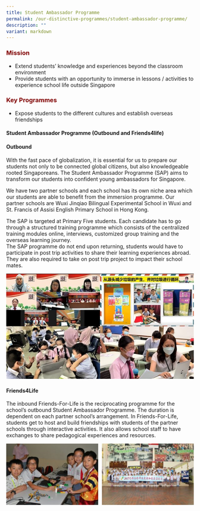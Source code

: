 ```yaml
---
title: Student Ambassador Programme
permalink: /our-distinctive-programmes/student-ambassador-programme/
description: ""
variant: markdown
---
```

<h3><strong><span style="color: #800000;">Mission</span></strong></h3>
<ul>
<li>Extend students’ knowledge and experiences beyond the classroom environment</li>
<li>Provide students with an opportunity to immerse in lessons / activities to experience school life outside Singapore</li>
</ul>
<h3><strong><span style="color: #800000;">Key Programmes</span></strong></h3>
<ul>
<li>Expose students to the different cultures and establish overseas friendships</li>
</ul>
<h4><strong>Student Ambassador Programme (Outbound and Friends4life)</strong></h4>
<h4><strong>Outbound</strong></h4>
<p>With the fast pace of globalization, it is essential for us to prepare our students not only to be connected global citizens, but also knowledgeable rooted Singaporeans. The Student Ambassador Programme (SAP) aims to transform our students into confident young ambassadors for Singapore.</p>
<p>We have two partner schools and each school has its own niche area which our students are able to benefit from the immersion programme. Our partner schools are Wuxi Jinqiao Bilingual Experimental School in Wuxi and St. Francis of Assisi English Primary School in Hong Kong.</p>
<p>The SAP is targeted at Primary Five students. Each candidate has to go through a structured training programme which consists of the centralized training modules online, interviews, customized group training and the overseas learning journey.<br>The SAP programme do not end upon returning, students&nbsp;would have to participate in post trip activities to share their learning experiences abroad. They are also required to take on post trip project to impact their school mates.</p>

![](/images/SAP1.jpg)

<h4><strong>Friends4Life</strong></h4>
<p>The inbound Friends-For-Life is the reciprocating programme for the school’s outbound Student Ambassador Programme. The duration is dependent on each partner school’s arrangement. In Friends-For-Life, students get to host and build friendships with students of the partner schools through interactive activities. It also allows school staff to have exchanges to share pedagogical experiences and resources.</p>

![](/images/SAP2.jpg)